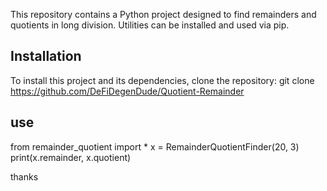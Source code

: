This repository contains a Python project designed to find remainders and quotients in long division. Utilities can be installed and used via pip.

## Installation
To install this project and its dependencies, clone the repository:
git clone https://github.com/DeFiDegenDude/Quotient-Remainder

## use
from remainder_quotient import *
x = RemainderQuotientFinder(20, 3)
print(x.remainder, x.quotient)

thanks
